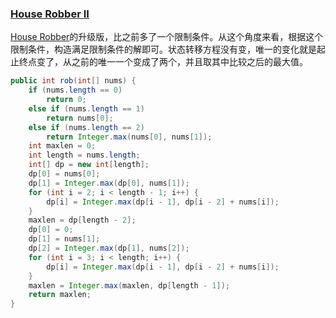 ### [House Robber II](https://leetcode.com/problems/house-robber-ii/)

[House Robber](https://leetcode.com/problems/house-robber/)的升级版，比之前多了一个限制条件。从这个角度来看，根据这个限制条件，构造满足限制条件的解即可。状态转移方程没有变，唯一的变化就是起止终点变了，从之前的唯一一个变成了两个，并且取其中比较之后的最大值。

```java
public int rob(int[] nums) {
    if (nums.length == 0)
        return 0;
    else if (nums.length == 1)
        return nums[0];
    else if (nums.length == 2)
        return Integer.max(nums[0], nums[1]);
    int maxlen = 0;
    int length = nums.length;
    int[] dp = new int[length];
    dp[0] = nums[0];
    dp[1] = Integer.max(dp[0], nums[1]);
    for (int i = 2; i < length - 1; i++) {
        dp[i] = Integer.max(dp[i - 1], dp[i - 2] + nums[i]);
    }
    maxlen = dp[length - 2];
    dp[0] = 0;
    dp[1] = nums[1];
    dp[2] = Integer.max(dp[1], nums[2]);
    for (int i = 3; i < length; i++) {
        dp[i] = Integer.max(dp[i - 1], dp[i - 2] + nums[i]);
    }
    maxlen = Integer.max(maxlen, dp[length - 1]);
    return maxlen;
}
```
